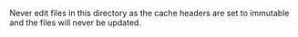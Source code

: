 Never edit files in this directory as the cache headers are set to immutable and the files will never be updated.
